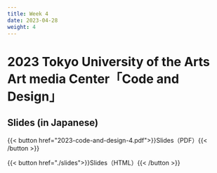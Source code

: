 ```yaml
---
title: Week 4
date: 2023-04-28
weight: 4
---
```


# 2023 Tokyo University of the Arts Art media Center「Code and Design」

## Slides (in Japanese)

{{< button href="2023-code-and-design-4.pdf">}}Slides（PDF）{{< /button >}}

{{< button href="./slides">}}Slides（HTML）{{< /button >}}

